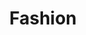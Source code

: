 ---
cascade:
  sitemap:
    changefreq: "monthly"
    priority: 0.8
description: "Explore my captivating portfolio of stunning modelling projects, showcasing my versatility, grace, and passion for the runway."
sitemap:
  changefreq: "weekly"
  priority: 0.8
title: "Fashion"
---